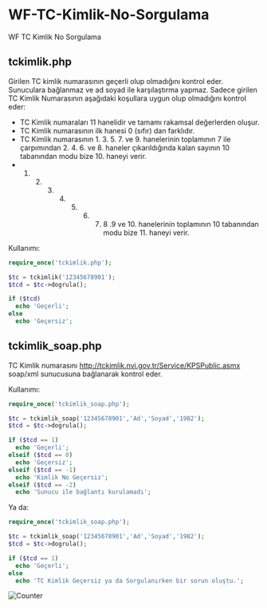 WF-TC-Kimlik-No-Sorgulama
=========================

WF TC Kimlik No Sorgulama

tckimlik.php
------------

Girilen TC kimlik numarasının geçerli olup olmadığını kontrol eder. Sunuculara bağlanmaz ve ad soyad ile karşılaştırma yapmaz.
Sadece girilen TC Kimlik Numarasının aşağıdaki koşullara uygun olup olmadığını kontrol eder:

* TC Kimlik numaraları 11 hanelidir ve tamamı rakamsal değerlerden oluşur.
* TC Kimlik numarasının ilk hanesi 0 (sıfır) dan farklıdır.
* TC Kimlik numarasının 1. 3. 5. 7. ve 9. hanelerinin toplamının 7 ile çarpımından 2. 4. 6. ve 8. haneler çıkarıldığında kalan sayının 10 tabanından modu bize 10. haneyi verir.
* 1. 2. 3. 4. 5. 6. 7. 8 .9 ve 10. hanelerinin toplamının 10 tabanından modu bize 11. haneyi verir.

Kullanımı:

```php
require_once('tckimlik.php');

$tc = tckimlik('12345678901');
$tcd = $tc->dogrula();

if ($tcd)
  echo 'Geçerli';
else
  echo 'Geçersiz';
```

tckimlik_soap.php
-----------------

TC Kimlik numarasını http://tckimlik.nvi.gov.tr/Service/KPSPublic.asmx soap/xml sunucusuna bağlanarak kontrol eder.

Kullanımı:

```php
require_once('tckimlik_soap.php');

$tc = tckimlik_soap('12345678901','Ad','Soyad','1982');
$tcd = $tc->dogrula();

if ($tcd == 1)
  echo 'Geçerli';
elseif ($tcd == 0)
  echo 'Geçersiz';
elseif ($tcd == -1)
  echo 'Kimlik No Geçersiz';
elseif ($tcd == -2)
  echo 'Sunucu ile bağlantı kurulamadı';
```

Ya da:

```php
require_once('tckimlik_soap.php');

$tc = tckimlik_soap('12345678901','Ad','Soyad','1982');
$tcd = $tc->dogrula();

if ($tcd == 1)
  echo 'Geçerli';
else
  echo 'TC Kimlik Geçersiz ya da Sorgulanırken bir sorun oluştu.';
```

![Counter](https://webfikirleri.com/counter?url=https://github.com/WebFikirleri/WF-TC-Kimlik-No-Sorgulama)

